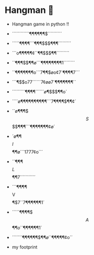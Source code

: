 # Hangman 💚

* Hangman game in python !!


* ´´´´´´´´´´´´¶¶¶¶¶¶$´´´´´´´´´´ 
* ´´´´´¶¶¶¶´´´¶¶¶$$$¶¶¶´´´´´´´´´ 
* ´´´o¶¶¶¶¶¢´´$¶¶$$$$¶¶´´´´´´´´´ 
* ´´¶¶¶$$¶¶ø´´´¶¶¶¶¶¶¶¶1´´´´´´´´ 
* ´´¶¶¶¶¶¶¶o´´´7¶¶$øo¢7´¶¶¶¶7´´´ 
* ´´´¶$$o77´´´´´´7¢øø7´¶¶¶¶¶¶¶´´ 
* ´´´´´´´´´¶¶¶¶$´´´´´´ø¶$$$$¶¶o´ 
* ´´´´ø¶¶¶¶¶¶$¶¶¶¶´´´7¶¶¶¶$$¶¶¢´ 
* ´´ø¶¶¶$$$S$$$$¶¶¶´´´¶¶¶¶¶¶¶¢ø´ 
* ´ø¶¶$$$$$I$$$$$¶¶ø´´´1777¢o´´´ 
* ´´¶¶¶$$$$$L$$$$$¶¶7´´´´´´´´´´´ 
* ´´´¶¶¶¶$$$$V$$$$¶$7´´7¶¶¶¶¶¶1´ 
* ´´´´´¶¶¶¶$$$A$$$¶¶o´´¶¶¶¶¶¶$1´ 
* ´´´´´´´¶¶¶¶¶¶$$¶¶ø´´¶¶¶¶¶$¢o´´ 

* my footprint

